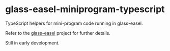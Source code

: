 # glass-easel-miniprogram-typescript

TypeScript helpers for mini-program code running in glass-easel.

Refer to the [glass-easel](https://github.com/wechat-miniprogram/glass-easel) project for further details.

Still in early development.
